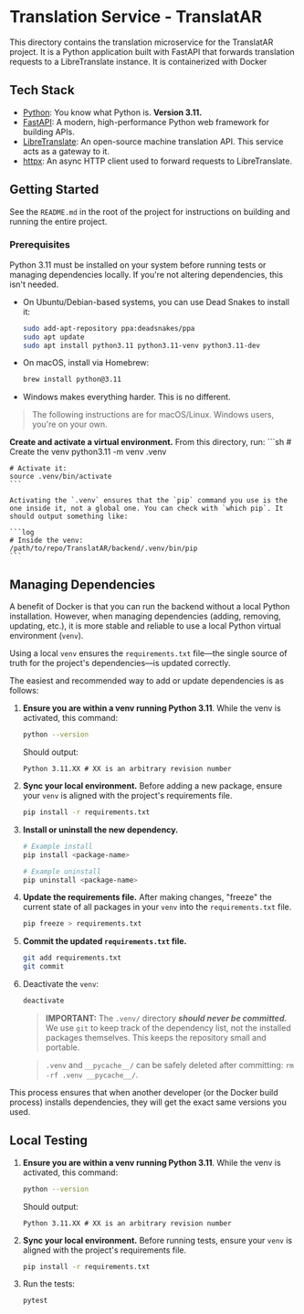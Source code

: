 # Translation Service - TranslatAR

This directory contains the translation microservice for the TranslatAR project. It is a Python application built with FastAPI that forwards translation requests to a LibreTranslate instance. It is containerized with Docker

## Tech Stack

- [Python](https://www.python.org/): You know what Python is. **Version 3.11.**
- [FastAPI](https://fastapi.tiangolo.com/): A modern, high-performance Python web framework for building APIs.
- [LibreTranslate](ttps://libretranslate.com/): An open-source machine translation API. This service acts as a gateway to it.
- [httpx](https://www.python-httpx.org/): An async HTTP client used to forward requests to LibreTranslate.

## Getting Started

See the `README.md` in the root of the project for instructions on building and running the entire project.

### Prerequisites

Python 3.11 must be installed on your system before running tests or managing dependencies locally. If you're not altering dependencies, this isn't needed.

* On Ubuntu/Debian-based systems, you can use Dead Snakes to install it:
    ```sh
    sudo add-apt-repository ppa:deadsnakes/ppa
    sudo apt update
    sudo apt install python3.11 python3.11-venv python3.11-dev
    ```
* On macOS, install via Homebrew:
    ```sh
    brew install python@3.11
    ```
* Windows makes everything harder. This is no different.

> The following instructions are for macOS/Linux. Windows users, you're on your own.

**Create and activate a virtual environment.** From this directory, run:
    ```sh
    # Create the venv
    python3.11 -m venv .venv

    # Activate it:
    source .venv/bin/activate
    ```
    
    Activating the `.venv` ensures that the `pip` command you use is the one inside it, not a global one. You can check with `which pip`. It should output something like:

    ```log
    # Inside the venv:
    /path/to/repo/TranslatAR/backend/.venv/bin/pip
    ```

## Managing Dependencies

A benefit of Docker is that you can run the backend without a local Python installation. However, when managing dependencies (adding, removing, updating, etc.), it is more stable and reliable to use a local Python virtual environment (`venv`).

Using a local `venv` ensures the `requirements.txt` file—the single source of truth for the project's dependencies—is updated correctly.

The easiest and recommended way to add or update dependencies is as follows:

1.  **Ensure you are within a venv running Python 3.11**. While the venv is activated, this command:

    ```bash
    python --version
    ```

    Should output:

    ```log
    Python 3.11.XX # XX is an arbitrary revision number
    ``` 

2.  **Sync your local environment.** Before adding a new package, ensure your `venv` is aligned with the project's requirements file.
    ```bash
    pip install -r requirements.txt
    ```

3.  **Install or uninstall the new dependency.**
    ```bash
    # Example install
    pip install <package-name>

    # Example uninstall
    pip uninstall <package-name>
    ```

4.  **Update the requirements file.** After making changes, "freeze" the current state of all packages in your `venv` into the `requirements.txt` file.
    ```bash
    pip freeze > requirements.txt
    ```

5.  **Commit the updated `requirements.txt` file.**
    ```bash
    git add requirements.txt
    git commit
    ```
6. Deactivate the `venv`:
    ```bash
    deactivate
    ```

    > **IMPORTANT:** The `.venv/` directory ***should never be committed.*** We use `git` to keep track of the dependency list, not the installed packages themselves. This keeps the repository small and portable.

    > `.venv` and `__pycache__/` can be safely deleted after committing: `rm -rf .venv __pycache__/`.

This process ensures that when another developer (or the Docker build process) installs dependencies, they will get the exact same versions you used.

## Local Testing

1.  **Ensure you are within a venv running Python 3.11**. While the venv is activated, this command:

    ```bash
    python --version
    ```

    Should output:

    ```log
    Python 3.11.XX # XX is an arbitrary revision number
    ``` 

2.  **Sync your local environment.** Before running tests, ensure your `venv` is aligned with the project's requirements file.
    ```bash
    pip install -r requirements.txt
    ```

3. Run the tests:

    ```bash
    pytest
    ```
